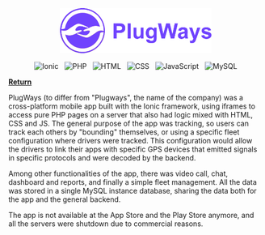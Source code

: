 <p align="center">
  <img
    src="https://github.com/Mestre-Tramador/Mestre-Tramador/blob/main/assets/data/professional/projects/PlugWays/logo.png"
    alt="PlugWays logo"
    width="300"
    height="89"
  />
</p>

<p align="center">
  <img
    src="https://cdn.jsdelivr.net/gh/devicons/devicon@latest/icons/ionic/ionic-original.svg"
    alt="Ionic"
    width="64"
    height="64"
  />
  &nbsp;
  <img
    src="https://cdn.jsdelivr.net/gh/devicons/devicon@latest/icons/php/php-original.svg"
    alt="PHP"
    width="64"
    height="64"
  />
  &nbsp;
  <img
    src="https://cdn.jsdelivr.net/gh/devicons/devicon@latest/icons/html5/html5-original.svg"
    alt="HTML"
    width="64"
    height="64"
  />
  &nbsp;
  <img
    src="https://cdn.jsdelivr.net/gh/devicons/devicon@latest/icons/css3/css3-original.svg"
    alt="CSS"
    width="64"
    height="64"
  />
  &nbsp;
  <img
    src="https://cdn.jsdelivr.net/gh/devicons/devicon@latest/icons/javascript/javascript-original.svg"
    alt="JavaScript"
    width="64"
    height="64"
  />
  &nbsp;
  <img
    src="https://cdn.jsdelivr.net/gh/devicons/devicon@latest/icons/mysql/mysql-original-wordmark.svg"
    alt="MySQL"
    width="64"
    height="64"
  />  
</p>

**[Return][back]**

PlugWays (to differ from "Plugways", the name of the company) was a cross-platform mobile app built
with the Ionic framework, using iframes to access pure PHP pages on a server that also had logic mixed
with HTML, CSS and JS. The general purpose of the app was tracking, so users can track each others by
"bounding" themselves, or using a specific fleet configuration where drivers were tracked. This configuration
would allow the drivers to link their apps with specific GPS devices that emitted signals in specific
protocols and were decoded by the backend.

Among other functionalities of the app, there was video call, chat, dashboard and reports, and finally
a simple fleet management. All the data was stored in a single MySQL instance database, sharing the
data both for the app and the general backend.

The app is not available at the App Store and the Play Store anymore, and all the servers were shutdown
due to commercial reasons.

<!--                              WHY THE REFERENCES IN ENGLISH?                               -->
<!-- You'll notice that the below references are in English.                                   -->
<!-- It was done this way so the exact hyperlinks among all languages can easily identifiable. -->
[back]: ../README.EN.md
